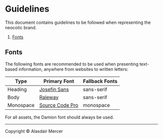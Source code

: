 # Guidelines

This document contains guidelines to be followed when representing the neocotic brand.

1. [Fonts](https://github.com/neocotic/branding/tree/master/docs%2Fguidelines.md#fonts)

## Fonts

The following fonts are recommended to be used when presenting text-based information, anywhere from websites to written letters:

| Type | Primary Font | Fallback Fonts |
| ---- | ------------ | -------------- |
| Heading | [Josefin Sans](https://fonts.google.com/specimen/Josefin+Sans) | sans-serif |
| Body | [Raleway](https://fonts.google.com/specimen/Raleway) | sans-serif |
| Monospace | [Source Code Pro](https://fonts.google.com/specimen/Source+Code+Pro) | monospace |

For all assets, the Damion font should always be used.

---

Copyright © Alasdair Mercer
